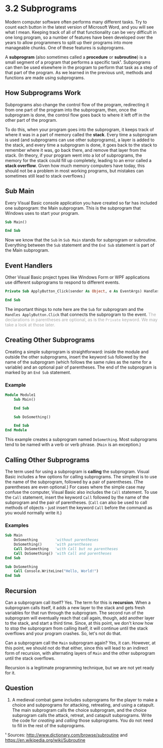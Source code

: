 # 3.2 Subprograms

Modern computer software often performs many different tasks. Try to count each button in the latest version of Microsoft Word, and you will see what I mean. Keeping track of all of that functionality can be very difficult in one long program, so a number of features have been developed over the years to allow programmers to split up their programs into more manageable chunks. One of these features is subprograms.

A **subprogram** (also sometimes called a **procedure** or **subroutine**) is a small segment of a program that performs a specific task¹.  Subprograms can then be used elsewhere in the program to perform that task as a step of that part of the program. As we learned in the previous unit, methods and functions are made using subprograms.

## How Subprograms Work
Subprograms also change the control flow of the program, redirecting it from one part of the program into the subprogram, then, once the subprogram is done, the control flow goes back to where it left off in the other part of the program.

To do this, when your program goes into the subprogram, it keeps track of where it was in a part of memory called the **stack**. Every time a subprogram is used (and subprograms can use other subprograms), a layer is added to the stack, and every time a subprogram is done, it goes back to the stack to remember where it was, go back there, and remove that layer from the stack. (In theory, if your program went into a lot of subprograms, the memory for the stack could fill up completely, leading to an error called a **stack overflow**. Given how much memory computers have today, this should not be a problem in most working programs, but mistakes can sometimes still lead to stack overflows.)

## Sub Main
Every Visual Basic console application you have created so far has included one subprogram: the Main subprogram. This is the subprogram that Windows uses to start your program.
```vb
Sub Main()

End Sub
```
Now we know that the ```Sub``` in ```Sub Main``` stands for subprogram or subroutine. Everything between the ```Sub``` statement and the ```End Sub``` statement is part of the Main subprogram.

## Event Handlers
Other Visual Basic project types like Windows Form or WPF applications use different subprograms to respond to different events.
```vb
Private Sub ApplyButton_Click(sender As Object, e As EventArgs) Handles ApplyButton.Click

End Sub
```
The important things to note here are the ```Sub``` for subprogram and the ```Handles ApplyButton.Click``` that connects the subprogram to the event. <span style="color: darkgray">The declarations in parentheses are optional, as is the ```Private``` keyword. We may take a look at those later.</span>

## Creating Other Subprograms
Creating a simple subprogram is straightforward: inside the module and outside the other subprograms, insert the keyword ```Sub``` followed by the name of the subprogram (which follows the same rules as the name for a variable) and an optional pair of parentheses. The end of the subprogram is marked by an ```End Sub``` statement.

### Example
```vb
Module Module1
    Sub Main()

    End Sub

    Sub DoSomething()

    End Sub
End Module
```
This example creates a subprogram named ```DoSomething```. Most subprograms tend to be named with a verb or verb phrase. (```Main``` is an exception.)

## Calling Other Subprograms
The term used for using a subprogram is **calling** the subprogram. Visual Basic includes a few options for calling subprograms. The simplest is to use the name of the subprogram, followed by a pair of parentheses. (The parentheses are even optional.) For cases where the simple case may confuse the computer, Visual Basic also includes the ```Call``` statement. To use the ```Call``` statement, insert the keyword ```Call``` followed by the name of the subprogram and the pair of parentheses. (```Call``` can also be used to call methods of objects - just insert the keyword ```Call``` before the command as you would normally write it.)

### Examples
```vb
Sub Main
    DoSomething        'without parentheses
    DoSomething()      'with parentheses
    Call DoSomething   'with Call but no parentheses
    Call DoSomething() 'with Call and parentheses
End Sub

Sub DoSomething
    Call Console.WriteLine("Hello, World!")
End Sub
```

## Recursion
Can a subprogram call itself? Yes. The term for this is **recursion**. When a subprogram calls itself, it adds a new layer to the stack and gets fresh variables for that run through the subprogram. The second run of the subprogram will eventually reach that call again, though, add another layer to the stack, and start a third time. Since, at this point, we don't know how to stop the subprogram from calling itself, it will continue until the stack overflows and your program crashes. So, let's not do that.

Can a subprogram call the ```Main``` subprogram again? Yes, it can. However, at this point, we should not do that either, since this will lead to an indirect form of recursion, with alternating layers of ```Main``` and the other subprogram until the stack overflows.

Recursion is a legitimate programming technique, but we are not yet ready for it.

## Question
1. A medieval combat game includes subprograms for the player to make a choice and subprograms for attacking, retreating, and using a catapult. The main subprogram calls the choice subprogram, and the choice subprogram calls the attack, retreat, and catapult subprograms. Write the code for *creating* and *calling* those subprograms. You do not need to fill in the rest of the subprograms.
		

¹ Sources: http://www.dictionary.com/browse/subroutine and https://en.wikipedia.org/wiki/Subroutine
